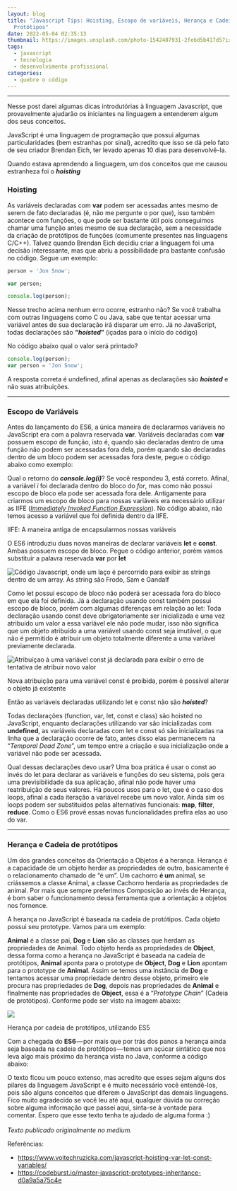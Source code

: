 ```yaml
---
layout: blog
title: "Javascript Tips: Hoisting, Escopo de variáveis, Herança e Cadeia de
  Protótipos"
date: 2022-05-04 02:35:13
thumbnail: https://images.unsplash.com/photo-1542407931-2fe6d5b417d5?ixlib=rb-1.2.1&ixid=MnwxMjA3fDB8MHxwaG90by1wYWdlfHx8fGVufDB8fHx8&auto=format&fit=crop&w=1470&q=80
tags:
  - javascript
  - tecnologia
  - desenvolvimento profissional
categories:
  - quebre o código
---
```

- - -

Nesse post darei algumas dicas introdutórias à linguagem Javascript, que provavelmente ajudarão os iniciantes na linguagem a entenderem algum dos seus conceitos.

JavaScript é uma linguagem de programação que possui algumas particularidades (bem estranhas por sinal), acredito que isso se dá pelo fato de seu criador Brendan Eich, ter levado apenas 10 dias para desenvolvê-la.

Quando estava aprendendo a linguagem, um dos conceitos que me causou estranheza foi o ***hoisting***

### **Hoisting**

As variáveis declaradas com **var** podem ser acessadas antes mesmo de serem de fato declaradas (é, não me pergunte o por que), isso também acontece com funções, o que pode ser bastante útil pois conseguimos chamar uma função antes mesmo de sua declaração, sem a necessidade da criação de protótipos de funções (comumente presentes nas linguagens C/C++). Talvez quando Brendan Eich decidiu criar a linguagem foi uma decisão interessante, mas que abriu a possibilidade pra bastante confusão no código. Segue um exemplo:

```js
person = 'Jon Snow';

var person;

console.log(person);
```

Nesse trecho acima nenhum erro ocorre, estranho não? Se você trabalha com outras linguagens como C ou Java, sabe que tentar acessar uma variável antes de sua declaração irá disparar um erro. Já no JavaScript, todas declarações são **“*hoisted*”** (içadas para o início do código)

No código abaixo qual o valor será printado?

```js
console.log(person);
var person = 'Jon Snow';
```

A resposta correta é undefined, afinal apenas as declarações são ***hoisted*** e não suas atribuições.

- - -

### **Escopo de Variáveis**

Antes do lançamento do ES6, a única maneira de declararmos variáveis no JavaScript era com a palavra reservada **var**. Variáveis declaradas com **var** possuem escopo de função, isto é, quando são declaradas dentro de uma função não podem ser acessadas fora dela, porém quando são declaradas dentro de um bloco podem ser acessadas fora deste, pegue o código abaixo como exemplo:

Qual o retorno do ***console.log(i)***? Se você respondeu 3, está correto. Afinal, a variável *i* foi declarada dentro do bloco do *for*, mas como não possui escopo de bloco ela pode ser acessada fora dele. Antigamente para criarmos um escopo de bloco para nossas variáveis era necessário utilizar as IIFE (*[Immediately Invoked Function Expression](https://developer.mozilla.org/pt-BR/docs/Glossario/IIFE)*). No código abaixo, não temos acesso a variável que foi definida dentro da IIFE.

IIFE: A maneira antiga de encapsularmos nossas variáveis

O ES6 introduziu duas novas maneiras de declarar variáveis **let** e **const**. Ambas possuem escopo de bloco. Pegue o código anterior, porém vamos substituir a palavra reservada **var** por **let**

![Código Javascript, onde um laço é percorrido para exibir as strings dentro de um array. As string são Frodo, Sam e Gandalf](https://cdn-images-1.medium.com/max/800/1*XVN7Lf5Ia0SYgECMa1fZ0A.png)

Como let possui escopo de bloco não poderá ser acessada fora do bloco em que ela foi definida. Já a declaração usando const também possui escopo de bloco, porém com algumas diferenças em relação ao let: Toda declaração usando const deve obrigatoriamente ser inicializada e uma vez atribuído um valor a essa variável ele não pode mudar, isso não significa que um objeto atribuído a uma variável usando const seja imutável, o que não é permitido é atribuir um objeto totalmente diferente a uma variável previamente declarada.

![Atribuíçao à uma variável const já declarada para exibir o erro de tentativa de atribuir novo valor](https://cdn-images-1.medium.com/max/800/1*sXECep4u9j-dUBBsaVfUoQ.png)

Nova atribuição para uma variável const é proibida, porém é possível alterar o objeto já existente

Então as variáveis declaradas utilizando let e const não são ***hoisted***?

Todas declarações (function, var, let, const e class) são hoisted no JavaScript, enquanto declarações utilizando var são inicializadas com **undefined**, as variáveis declaradas com let e const só são inicializadas na linha que a declaração ocorre de fato, antes disso elas permanecem na “*Temporal Dead Zone*”, um tempo entre a criação e sua inicialização onde a variável não pode ser acessada.

Qual dessas declarações devo usar? Uma boa prática é usar o const ao invés do let para declarar as variáveis e funções do seu sistema, pois gera uma previsibilidade da sua aplicação, afinal não pode haver uma reatribuição de seus valores. Há poucos usos para o let, que é o caso dos loops, afinal a cada iteração a variável recebe um novo valor. Ainda sim os loops podem ser substituídos pelas alternativas funcionais: **map**, **filter**, **reduce**. Como o ES6 provê essas novas funcionalidades prefira elas ao uso do var.

- - -

### **Herança e Cadeia de protótipos**

Um dos grandes conceitos da Orientação a Objetos é a herança. Herança é a capacidade de um objeto herdar as propriedades de outro, basicamente é o relacionamento chamado de “é um”. Um cachorro **é um** animal, se criássemos a classe Animal, a classe Cachorro herdaria as propriedades de animal. Por mais que sempre preferimos Composição ao invés de Herança, é bom saber o funcionamento dessa ferramenta que a orientação a objetos nos fornence.

A herança no JavaScript é baseada na cadeia de protótipos. Cada objeto possui seu prototype. Vamos para um exemplo:

**Animal** é a classe pai, **Dog** e **Lion** são as classes que herdam as propriedades de Animal. Todo objeto herda as propriedades de **Object**, dessa forma como a herança no JavaScript é baseada na cadeia de protótipos, **Animal** aponta para o prototype de **Object**, **Dog** e **Lion** apontam para o prototype de **Animal**. Assim se temos uma instância de **Dog** e tentamos acessar uma propriedade dentro desse objeto, primeiro ele procura nas propriedades de **Dog**, depois nas propriedades de **Animal** e finalmente nas propriedades de **Object**, essa é a “*Prototype* *Chain*” (Cadeia de protótipos). Conforme pode ser visto na imagem abaixo:

![](https://cdn-images-1.medium.com/max/800/1*hTFbQV1EGK1o0eycwG0NMQ.png)

Herança por cadeia de protótipos, utilizando ES5

Com a chegada do **ES6** — por mais que por trás dos panos a herança ainda seja baseada na cadeia de protótipos — temos um açúcar sintático que nos leva algo mais próximo da herança vista no Java, conforme a código abaixo:

O texto ficou um pouco extenso, mas acredito que esses sejam alguns dos pilares da linguagem JavaScript e é muito necessário você entendê-los, pois são alguns conceitos que diferem o JavaScript das demais linguagens. Fico muito agradecido se você leu até aqui, qualquer dúvida ou correção sobre alguma informação que passei aqui, sinta-se à vontade para comentar. Espero que esse texto tenha te ajudado de alguma forma :)\
\
*Texto publicado originalmente no medium.*

Referências:

* <https://www.vojtechruzicka.com/javascript-hoisting-var-let-const-variables/>
* <https://codeburst.io/master-javascript-prototypes-inheritance-d0a9a5a75c4e>